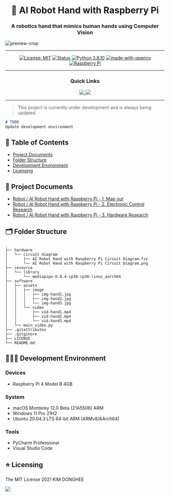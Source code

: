 <h1 align="center">🤖 AI Robot Hand with Raspberry Pi</h1>

<h3 align="center"><strong>A robotics hand that mimics human hands using Computer Vision</strong></h1>

![preview-crop](https://user-images.githubusercontent.com/46535278/132984747-09d74565-d2ef-4d48-a31e-11a7b0df6df0.jpeg)

---

<div align="center">

[![License: MIT](https://img.shields.io/badge/License-MIT-red.svg)](https://opensource.org/licenses/MIT)
[![Status](https://img.shields.io/badge/Status-in%20progress-yellow.svg)]()
[![Python 3.8.10](https://img.shields.io/badge/python-3.8.10-blue.svg)](https://www.python.org/downloads/release/python-380/)
[![made-with-opencv](http://img.shields.io/badge/OpenCV-5c3ee8?style=square&logo=OpenCV&logoColor=white)](https://opencv.org/)
[![Raspberry Pi](http://img.shields.io/badge/Raspberry%20Pi-c51a4a?style=square&logo=Raspberry-Pi&logoColor=white)](https://www.raspberrypi.org/)

</div>

---

<div align='center'>
  
### Quick Links
  
<a href='https://kimdonghee.dev/categories/robot/'>
  
<img src='https://img.shields.io/badge/BLOG%20POST-blue?style=for-the-badge'>
  
</a>
  
<a href='https://portfolio.kimdonghee.dev/projects/'>
  
<img src='https://img.shields.io/badge/PORTOLIO-yellow?style=for-the-badge'>
  
</a>
  
</div>

---

> This project is currently under development and is always being updated.

```markdown
# TODO
Update development environment
```

## 📎 Table of Contents
  * [Project Documents](#-project-documents)
  * [Folder Structure](#-folder-structure)
  * [Development Environment](#-development-environment)
  * [Licensing](#-licensing)

## 📑 Project Documents

-   <a href='https://kimdonghee.dev/posts/Projects_Robot_AI-Robot-Hand-with-Raspberry-Pi-1-구상/'>Robot / AI Robot Hand with Raspberry Pi - 1. Map out</a>
-   <a href='https://kimdonghee.dev/posts/Projects_Robot_AI-Robot-Hand-with-Raspberry-Pi-2-전자제어-연구/'>Robot / AI Robot Hand with Raspberry Pi - 2. Electronic Control Research</a>
-   <a href='https://kimdonghee.dev/posts/Projects_Robot_AI-Robot-Hand-with-Raspberry-Pi-3-하드웨어-연구/'>Robot / AI Robot Hand with Raspberry Pi - 3. Hardware Research</a>

## 🗂 Folder Structure

    .
    ├── hardware
    │   └── circuit diagram
    │       ├── AI Robot Hand with Raspberry Pi Circuit Diagram.fzz
    │       └── AI Robot Hand with Raspberry Pi Circuit Diagram.png
    ├── resource
    │   └── library
    │       └── mediapipe-0.8.4-cp38-cp38-linux_aarch64
    ├── software
    │   ├── assets
    │   │   ├── image
    │   │   │   ├── img-hand1.jpg
    │   │   │   ├── img-hand2.jpg
    │   │   │   └── img-hand3.jpg
    │   │   └── video
    │   │       ├── vid-hand1.mp4
    │   │       ├── vid-hand2.mp4
    │   │       └── vid-hand3.mp4
    │   └── main_video.py
    ├── .gitattributes
    ├── .gitginore
    ├── LICENSE
    └── README.md

## 👨🏻‍💻 Development Environment

### Devices

- Raspberry Pi 4 Model B 4GB

### System

- macOS Monterey 12.0 Beta (21A5506) ARM
- Windows 11 Pro 21H2
- Ubuntu 20.04.3 LTS 64-bit ARM (ARMv8/AArch64)

### Tools

- PyCharm Professional
- Visual Studio Code

## ⭐️ Licensing

The MIT License 2021 KIM DONGHEE

<a href="https://github.com/DEVHEE"><img src="https://img.shields.io/static/v1?style=for-the-badge&label=CREATED%20BY&message=KIM%20DONGHEE&color=000000"></a>